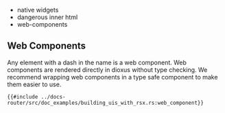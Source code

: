 - native widgets
- dangerous inner html
- web-components


## Web Components

Any element with a dash in the name is a web component. Web components are rendered directly in dioxus without type checking. We recommend wrapping web components in a type safe component to make them easier to use.

```rust, no_run
{{#include ../docs-router/src/doc_examples/building_uis_with_rsx.rs:web_component}}
```
